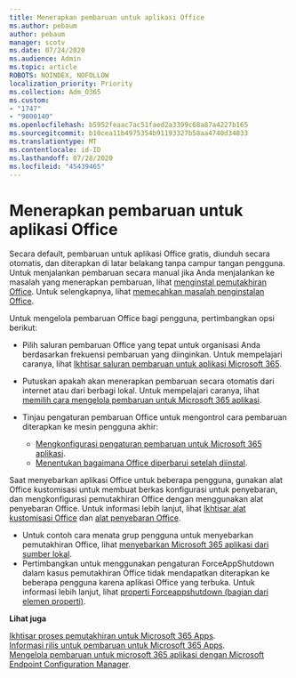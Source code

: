 ```yaml
---
title: Menerapkan pembaruan untuk aplikasi Office
ms.author: pebaum
author: pebaum
manager: scotv
ms.date: 07/24/2020
ms.audience: Admin
ms.topic: article
ROBOTS: NOINDEX, NOFOLLOW
localization_priority: Priority
ms.collection: Adm_O365
ms.custom:
- "1747"
- "9000140"
ms.openlocfilehash: b5952feaac7ac51faed2a3399c68a87a4227b165
ms.sourcegitcommit: b10cea11b4975354b91193327b58aa4740d34833
ms.translationtype: MT
ms.contentlocale: id-ID
ms.lasthandoff: 07/28/2020
ms.locfileid: "45439465"
---
```

# <a name="apply-updates-for-office-apps"></a>Menerapkan pembaruan untuk aplikasi Office

Secara default, pembaruan untuk aplikasi Office gratis, diunduh secara otomatis, dan diterapkan di latar belakang tanpa campur tangan pengguna. Untuk menjalankan pembaruan secara manual jika Anda menjalankan ke masalah yang menerapkan pembaruan, lihat [menginstal pemutakhiran Office](https://support.office.com/article/install-office-updates-2ab296f3-7f03-43a2-8e50-46de917611c5). Untuk selengkapnya, lihat [memecahkan masalah penginstalan Office](https://support.microsoft.com/office/troubleshoot-installing-office-35ff2def-e0b2-4dac-9784-4cf212c1f6c2?ui=en-us&rs=en-us&ad=us#O365Plans=signinorgid).

Untuk mengelola pembaruan Office bagi pengguna, pertimbangkan opsi berikut:

- Pilih saluran pembaruan Office yang tepat untuk organisasi Anda berdasarkan frekuensi pembaruan yang diinginkan. Untuk mempelajari caranya, lihat [Ikhtisar saluran pembaruan untuk aplikasi Microsoft 365](https://docs.microsoft.com/deployoffice/overview-of-update-channels-for-office-365-proplus).

- Putuskan apakah akan menerapkan pembaruan secara otomatis dari internet atau dari berbagi lokal. Untuk mempelajari caranya, lihat [memilih cara mengelola pembaruan untuk Microsoft 365 aplikasi](https://docs.microsoft.com/deployoffice/choose-how-to-manage-updates-to-office-365-proplus).

- Tinjau pengaturan pembaruan Office untuk mengontrol cara pembaruan diterapkan ke mesin pengguna akhir:

    - [Mengkonfigurasi pengaturan pembaruan untuk Microsoft 365 aplikasi](https://docs.microsoft.com/deployoffice/configure-update-settings-for-office-365-proplus).
    - [Menentukan bagaimana Office diperbarui setelah diinstal](https://docs.microsoft.com/deployoffice/configuration-options-for-the-office-2016-deployment-tool#updates-element).

Saat menyebarkan aplikasi Office untuk beberapa pengguna, gunakan alat Office kustomisasi untuk membuat berkas konfigurasi untuk penyebaran, dan mengkonfigurasi pemutakhiran Office dengan menggunakan alat penyebaran Office. Untuk informasi lebih lanjut, lihat [Ikhtisar alat kustomisasi Office](https://docs.microsoft.com/DeployOffice/overview-of-the-office-customization-tool-for-click-to-run) dan [alat penyebaran Office](https://go.microsoft.com/fwlink/p/?LinkID=626065).

- Untuk contoh cara menata grup pengguna untuk menyebarkan pemutakhiran Office, lihat [menyebarkan Microsoft 365 aplikasi dari sumber lokal](https://docs.microsoft.com/deployoffice/deploy-office-365-proplus-from-a-local-source).
-   Pertimbangkan untuk menggunakan pengaturan ForceAppShutdown dalam kasus pemutakhiran Office tidak mendapatkan diterapkan ke beberapa pengguna karena aplikasi Office yang terbuka. Untuk informasi lebih lanjut, lihat [properti Forceappshutdown (bagian dari elemen properti)](https://docs.microsoft.com/deployoffice/configuration-options-for-the-office-2016-deployment-tool#forceappshutdown-property-part-of-property-element). 

**Lihat juga**

[Ikhtisar proses pemutakhiran untuk Microsoft 365 Apps](https://docs.microsoft.com/deployoffice/overview-of-the-update-process-for-office-365-proplus).  
[Informasi rilis untuk pembaruan untuk Microsoft 365 Apps](https://docs.microsoft.com/officeupdates/release-notes-office365-proplus).  
[Mengelola pembaruan untuk microsoft 365 aplikasi dengan Microsoft Endpoint Configuration Manager](https://docs.microsoft.com/deployoffice/manage-updates-to-office-365-proplus-with-system-center-configuration-manager).  
